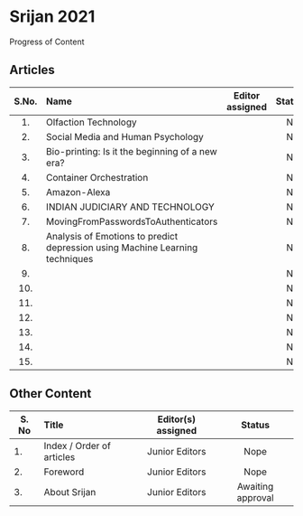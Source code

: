 # Srijan 2021
Progress of Content


## Articles

S.No.   |         Name            | Editor assigned   | Status/Comments   | Conclusion 
:------:|:----------------------- |:-----------------:|:-----------------:|:------------:
|1. | Olfaction Technology  | | Not Reviewed |  |
|2. | Social Media and Human Psychology |  | Not Reviewed |  |
|3. | Bio-printing: Is it the beginning of a new era? |  | Not Reviewed | |
|4. | Container Orchestration |   | Not Reviewed |  |
|5. | Amazon-Alexa |   | Not Reviewed |  |
|6. | INDIAN JUDICIARY AND TECHNOLOGY |   | Not Reviewed |  |
|7. | MovingFromPasswordsToAuthenticators |   | Not Reviewed |  |
|8. | Analysis of Emotions to predict depression using Machine Learning techniques   |   | Not Reviewed |  |
|9. |  |   | Not Reviewed |  |
|10. |  |  | Not Reviewed |  |
|11. |  |  | Not Reviewed |  |
|12. |  |  | Not Reviewed |  |
|13. |  |  | Not Reviewed |  |
|14. |  |  | Not Reviewed |  |
|15. |  |  | Not Reviewed |  |



## Other Content
S. No	| Title	|Editor(s) assigned	|Status |
------|:------|:-----------------:|:------:
|1. | Index / Order of articles |	Junior Editors	| Nope |
|2. |	Foreword	| Junior Editors	| Nope |
|3. |	About Srijan	| Junior Editors	| Awaiting approval |
